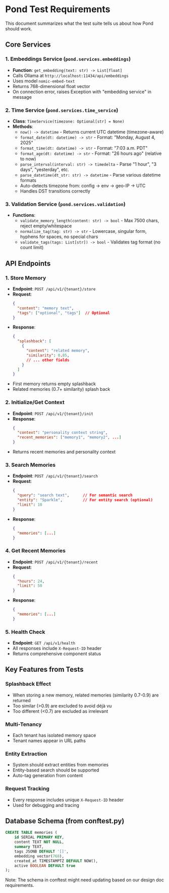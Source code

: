 # Pond Test Requirements

This document summarizes what the test suite tells us about how Pond should work.

## Core Services

### 1. Embeddings Service (`pond.services.embeddings`)
- **Function**: `get_embedding(text: str) -> List[float]`
- Calls Ollama at `http://localhost:11434/api/embeddings`
- Uses model `nomic-embed-text`
- Returns 768-dimensional float vector
- On connection error, raises Exception with "embedding service" in message

### 2. Time Service (`pond.services.time_service`)
- **Class**: `TimeService(timezone: Optional[str] = None)`
- **Methods**:
  - `now() -> datetime` - Returns current UTC datetime (timezone-aware)
  - `format_date(dt: datetime) -> str` - Format: "Monday, August 4, 2025"
  - `format_time(dt: datetime) -> str` - Format: "7:03 a.m. PDT"
  - `format_age(dt: datetime) -> str` - Format: "26 hours ago" (relative to now)
  - `parse_interval(interval: str) -> timedelta` - Parse "1 hour", "3 days", "yesterday", etc.
  - `parse_datetime(dt_str: str) -> datetime` - Parse various datetime formats
  - Auto-detects timezone from: config → env → geo-IP → UTC
  - Handles DST transitions correctly

### 3. Validation Service (`pond.services.validation`)
- **Functions**:
  - `validate_memory_length(content: str) -> bool` - Max 7500 chars, reject empty/whitespace
  - `normalize_tag(tag: str) -> str` - Lowercase, singular form, hyphens for spaces, no special chars
  - `validate_tags(tags: List[str]) -> bool` - Validates tag format (no count limit)

## API Endpoints

### 1. Store Memory
- **Endpoint**: `POST /api/v1/{tenant}/store`
- **Request**: 
  ```json
  {
    "content": "memory text",
    "tags": ["optional", "tags"]  // Optional
  }
  ```
- **Response**:
  ```json
  {
    "splashback": [
      {
        "content": "related memory",
        "similarity": 0.85,
        // ... other fields
      }
    ]
  }
  ```
- First memory returns empty splashback
- Related memories (0.7+ similarity) splash back

### 2. Initialize/Get Context
- **Endpoint**: `POST /api/v1/{tenant}/init`
- **Response**:
  ```json
  {
    "context": "personality context string",
    "recent_memories": ["memory1", "memory2", ...]
  }
  ```
- Returns recent memories and personality context

### 3. Search Memories
- **Endpoint**: `POST /api/v1/{tenant}/search`
- **Request**:
  ```json
  {
    "query": "search text",      // For semantic search
    "entity": "Sparkle",         // For entity search (optional)
    "limit": 10
  }
  ```
- **Response**:
  ```json
  {
    "memories": [...]
  }
  ```

### 4. Get Recent Memories
- **Endpoint**: `POST /api/v1/{tenant}/recent`
- **Request**:
  ```json
  {
    "hours": 24,
    "limit": 50
  }
  ```
- **Response**:
  ```json
  {
    "memories": [...]
  }
  ```

### 5. Health Check
- **Endpoint**: `GET /api/v1/health`
- All responses include `X-Request-ID` header
- Returns comprehensive component status

## Key Features from Tests

### Splashback Effect
- When storing a new memory, related memories (similarity 0.7-0.9) are returned
- Too similar (>0.9) are excluded to avoid déjà vu
- Too different (<0.7) are excluded as irrelevant

### Multi-Tenancy
- Each tenant has isolated memory space
- Tenant names appear in URL paths

### Entity Extraction
- System should extract entities from memories
- Entity-based search should be supported
- Auto-tag generation from content

### Request Tracking
- Every response includes unique `X-Request-ID` header
- Used for debugging and tracing

## Database Schema (from conftest.py)
```sql
CREATE TABLE memories (
    id SERIAL PRIMARY KEY,
    content TEXT NOT NULL,
    summary TEXT,
    tags JSONB DEFAULT '[]',
    embedding vector(768),
    created_at TIMESTAMPTZ DEFAULT NOW(),
    active BOOLEAN DEFAULT true
);
```

Note: The schema in conftest might need updating based on our design doc requirements.
